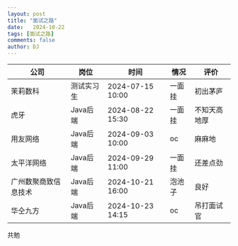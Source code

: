 ```yaml
---
layout: post
title: "面试之路"
date:   2024-10-22
tags: [面试之路]
comments: false
author: DJ
---
```

| 公司                 | 岗位       | 时间             | 情况   | 评价         |
| -------------------- | ---------- | ---------------- | ------ | ------------ |
| 茉莉数科             | 测试实习生 | 2024-07-15 10:00 | 一面挂 | 初出茅庐     |
| 虎牙                 | Java后端   | 2024-08-22 15:30 | 一面挂 | 不知天高地厚 |
| 用友网络             | Java后端   | 2024-09-03 10:00 | oc     | 麻麻地       |
| 太平洋网络           | Java后端   | 2024-09-29 11:00 | 一面挂 | 还差点劲     |
| 广州数聚商致信息技术 | Java后端   | 2024-10-21 16:00 | 泡池子 | 良好         |
| 华仝九方             | Java后端   | 2024-10-23 14:15 | oc     | 吊打面试官   |

共勉
<br>